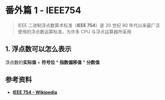 # 番外篇 1 - IEEE754

> IEEE 二进制浮点数算术标准（**IEEE 754**）是 20 世纪 80 年代以来最广泛使用的浮点数运算标准，为许多 CPU 与浮点运算器所采用

## 1. 浮点数可以怎么表示

浮点数的**实际值** = **符号位** \* **指数偏移值** \* **分数值**

## 参考资料

- [**IEEE 754 - Wikipedia**](https://en.wikipedia.org/wiki/IEEE_754)
